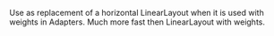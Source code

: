 Use as replacement of a horizontal LinearLayout when it is used with weights in Adapters. Much more fast then LinearLayout with weights.
